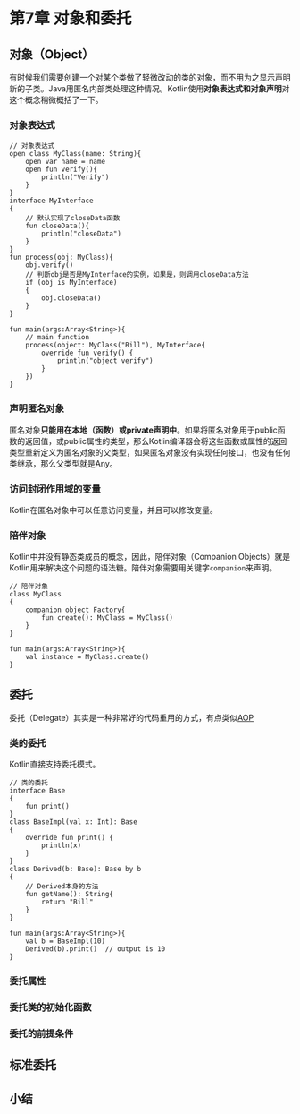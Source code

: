 # 第7章 对象和委托
## 对象（Object）
有时候我们需要创建一个对某个类做了轻微改动的类的对象，而不用为之显示声明新的子类。Java用匿名内部类处理这种情况。Kotlin使用**对象表达式和对象声明**对这个概念稍微概括了一下。
### 对象表达式
```
// 对象表达式
open class MyClass(name: String){
    open var name = name
    open fun verify(){
        println("Verify")
    }
}
interface MyInterface
{
    // 默认实现了closeData函数
    fun closeData(){
        println("closeData")
    }
}
fun process(obj: MyClass){
    obj.verify()
    // 判断obj是否是MyInterface的实例，如果是，则调用closeData方法
    if (obj is MyInterface)
    {
        obj.closeData()
    }
}

fun main(args:Array<String>){
    // main function
    process(object: MyClass("Bill"), MyInterface{
        override fun verify() {
            println("object verify")
        }
    })
}
```
### 声明匿名对象
匿名对象**只能用在本地（函数）或private声明中**。如果将匿名对象用于public函数的返回值，或public属性的类型，那么Kotlin编译器会将这些函数或属性的返回类型重新定义为匿名对象的父类型，如果匿名对象没有实现任何接口，也没有任何类继承，那么父类型就是Any。
### 访问封闭作用域的变量
Kotlin在匿名对象中可以任意访问变量，并且可以修改变量。
### 陪伴对象
Kotlin中并没有静态类成员的概念，因此，陪伴对象（Companion Objects）就是Kotlin用来解决这个问题的语法糖。陪伴对象需要用关键字`companion`来声明。
```
// 陪伴对象
class MyClass
{
    companion object Factory{
        fun create(): MyClass = MyClass()
    }
}

fun main(args:Array<String>){
    val instance = MyClass.create()
}
```
## 委托
委托（Delegate）其实是一种非常好的代码重用的方式，有点类似[AOP](https://baike.baidu.com/item/AOP/1332219?fr=aladdin)
### 类的委托
Kotlin直接支持委托模式。
```
// 类的委托
interface Base
{
    fun print()
}
class BaseImpl(val x: Int): Base
{
    override fun print() {
        println(x)
    }
}
class Derived(b: Base): Base by b
{
    // Derived本身的方法
    fun getName(): String{
        return "Bill"
    }
}

fun main(args:Array<String>){
    val b = BaseImpl(10)
    Derived(b).print()  // output is 10
}
```
### 委托属性

### 委托类的初始化函数

### 委托的前提条件
## 标准委托
## 小结
